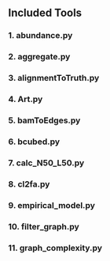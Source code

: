 Included Tools
---------------

### 1. abundance.py
### 2. aggregate.py
### 3. alignmentToTruth.py
### 4. Art.py
### 5. bamToEdges.py
### 6. bcubed.py
### 7. calc_N50_L50.py
### 8. cl2fa.py
### 9. empirical_model.py
### 10. filter_graph.py
### 11. graph_complexity.py
